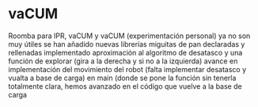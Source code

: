 # vaCUM
Roomba para IPR, vaCUM y vaCUM (experimentación personal) ya no son muy útiles
se han añadido nuevas librerías
miguitas de pan declaradas y rellenadas
implementado aproximación al algoritmo de desatasco y una función de explorar (gira a la derecha y si no a la izquierda)
avance en implementación del movimiento del robot (falta implementar desatasco y vualta a base de carga)
en main (donde se pone la función sin tenerla totalmente clara, hemos avanzado en el código que vuelve a la base de carga
